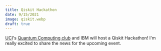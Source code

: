 ```yaml
---
title: Qiskit Hackathon
date: 9/15/2021
image: qiskit.webp
draft: true
---
```


<abbr title="University of California, Irvine">UCI</abbr>'s [Quantum Computing club](https://www.qc-uci.club/) and IBM will host a Qiskit Hackathon! I'm really excited to share the news for the upcoming event.
